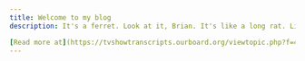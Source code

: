 ```yaml
---
title: Welcome to my blog
description: It's a ferret. Look at it, Brian. It's like a long rat. Like a living tail. Look at its feet. Eww. They're gross. Why'd you get a ferret? All the worst roommates have ferrets. You want to pet it? It bites.

[Read more at](https://tvshowtranscripts.ourboard.org/viewtopic.php?f=430&t=31013)
---
```



